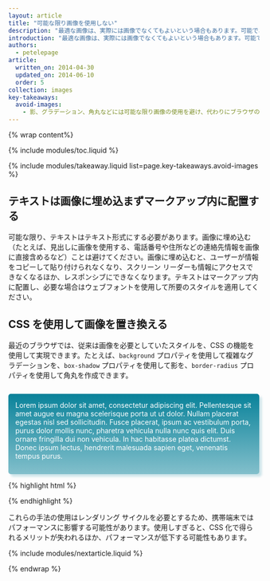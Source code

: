 ```yaml
---
layout: article
title: "可能な限り画像を使用しない"
description: "最適な画像は、実際には画像でなくてもよいという場合もあります。可能であれば、同じ機能や類似した機能を提供する、ブラウザのネイティブ機能を使用してください。"
introduction: "最適な画像は、実際には画像でなくてもよいという場合もあります。可能であれば、同じ機能や類似した機能を提供する、ブラウザのネイティブ機能を使用してください。従来画像が必要であった視覚効果を、ブラウザで生成できます。これにより、ブラウザで画像ファイルを個別にダウンロードする必要がなくなるほか、不適切にスケーリングされた画像の表示を防止できます。アイコンは、Unicode やアイコン専用フォントを使用して表示できます。"
authors:
  - petelepage
article:
  written_on: 2014-04-30
  updated_on: 2014-06-10
  order: 5
collection: images
key-takeaways:
  avoid-images:
    - 影、グラデーション、角丸などには可能な限り画像の使用を避け、代わりにブラウザの機能を利用します。
---
```


{% wrap content%}

<style>
  img, video, object {
    max-width: 100%;
  }

  img.center {
    display: block;
    margin-left: auto;
    margin-right: auto;
  }
</style>

{% include modules/toc.liquid %}


{% include modules/takeaway.liquid list=page.key-takeaways.avoid-images %}

## テキストは画像に埋め込まずマークアップ内に配置する

可能な限り、テキストはテキスト形式にする必要があります。画像に埋め込む（たとえば、見出しに画像を使用する、電話番号や住所などの連絡先情報を画像に直接含めるなど）ことは避けてください。画像に埋め込むと、ユーザーが情報をコピーして貼り付けられなくなり、スクリーン リーダーも情報にアクセスできなくなるほか、レスポンシブにできなくなります。テキストはマークアップ内に配置し、必要な場合はウェブフォントを使用して所要のスタイルを適用してください。

## CSS を使用して画像を置き換える

最近のブラウザでは、従来は画像を必要としていたスタイルを、CSS の機能を使用して実現できます。たとえば、<code>background</code> プロパティを使用して複雑なグラデーションを、<code>box-shadow</code> プロパティを使用して影を、<code>border-radius</code> プロパティを使用して角丸を作成できます。

<style>
  p#noImage {
    margin-top: 2em;
    padding: 1em;
    padding-bottom: 2em;
    color: white;
    border-radius: 5px;
    box-shadow: 5px 5px 4px 0 rgba(9,130,154,0.2);
    background: linear-gradient(rgba(9, 130, 154, 1), rgba(9, 130, 154, 0.5));
  }
  
  p#noImage code {
    color: rgb(64, 64, 64);
  }
</style>
<p id="noImage">
Lorem ipsum dolor sit amet, consectetur adipiscing elit. Pellentesque sit 
amet augue eu magna scelerisque porta ut ut dolor. Nullam placerat egestas 
nisl sed sollicitudin. Fusce placerat, ipsum ac vestibulum porta, purus 
dolor mollis nunc, pharetra vehicula nulla nunc quis elit. Duis ornare 
fringilla dui non vehicula. In hac habitasse platea dictumst. Donec 
ipsum lectus, hendrerit malesuada sapien eget, venenatis tempus purus.
</p>

{% highlight html %}
<style>
  div#noImage {
    color: white;
    border-radius: 5px;
    box-shadow: 5px 5px 4px 0 rgba(9,130,154,0.2);
    background: linear-gradient(rgba(9, 130, 154, 1), rgba(9, 130, 154, 0.5));
  }
</style>
{% endhighlight %}

これらの手法の使用はレンダリング サイクルを必要とするため、携帯端末ではパフォーマンスに影響する可能性があります。使用しすぎると、CSS 化で得られるメリットが失われるほか、パフォーマンスが低下する可能性もあります。

{% include modules/nextarticle.liquid %}

{% endwrap %}


